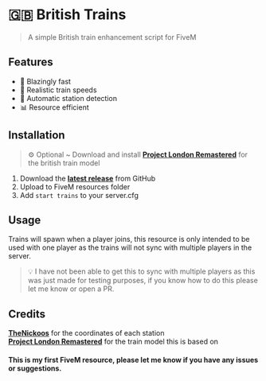 # 🇬🇧 British Trains

> A simple British train enhancement script for FiveM

## Features

- 🚀 Blazingly fast
- 🚂 Realistic train speeds
- 🤖 Automatic station detection
- 📊 Resource efficient

## Installation

> ⚙️ Optional ~ Download and install [**Project London Remastered**](https://www.gta5-mods.com/misc/project-london-remastered-wip-oiv-fivem-beta) for the british train model

1. Download the [**latest release**](https://github.com) from GitHub
2. Upload to FiveM resources folder
3. Add `start trains` to your server.cfg

## Usage

Trains will spawn when a player joins, this resource is only intended to be used with one player as the trains will not sync with multiple players in the server.

> 💡 I have not been able to get this to sync with multiple players as this was just made for testing purposes, if you know how to do this please let me know or open a PR.

## Credits

[**TheNickoos**](https://github.com/TheNickoos/FiveM-Trains) for the coordinates of each station<br />
[**Project London Remastered**](https://projectlondonremastered.co.uk) for the train model this is based on

#### This is my first FiveM resource, please let me know if you have any issues or suggestions.
